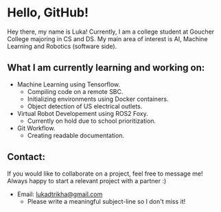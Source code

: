 # Hello, GitHub!
Hey there, my name is Luka! Currently, I am a college student at Goucher College majoring in CS and DS. My main area of interest is AI, Machine Learning and Robotics (software side).

## What I am currently learning and working on:
- Machine Learning using Tensorflow.
  - Compiling code on a remote SBC.
  - Initializing environments using Docker containers.
  - Object detection of US electrical outlets.
- Virtual Robot Developement using ROS2 Foxy.
  - Currently on hold due to school prioritization.
- Git Workflow.
  - Creating readable documentation.

## Contact:
If you would like to collaborate on a project, feel free to message me! Always happy to start a relevant project with a partner :)
- Email: lukadtrikha@gmail.com
  - Please write a meaningful subject-line so I don't miss it!
<!---
LukaTri/LukaTri is a ✨ special ✨ repository because its `README.md` (this file) appears on your GitHub profile.
You can click the Preview link to take a look at your changes.
--->
